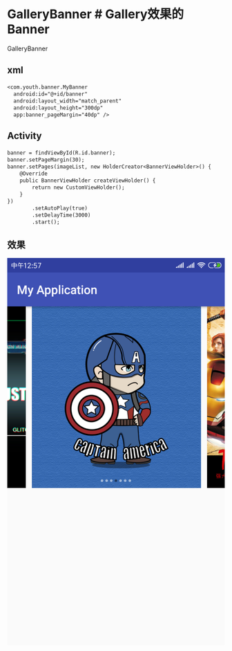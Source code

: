 # GalleryBanner # Gallery效果的Banner
GalleryBanner 


## xml

```
<com.youth.banner.MyBanner
  android:id="@+id/banner"
  android:layout_width="match_parent"
  android:layout_height="300dp"
  app:banner_pageMargin="40dp" />
```

## Activity

```
banner = findViewById(R.id.banner);
banner.setPageMargin(30);
banner.setPages(imageList, new HolderCreator<BannerViewHolder>() {
    @Override
    public BannerViewHolder createViewHolder() {
        return new CustomViewHolder();
    }
})
        .setAutoPlay(true)
        .setDelayTime(3000)
        .start();
```

## 效果
![avatar](/images/device-2018-11-07-125731.png)

